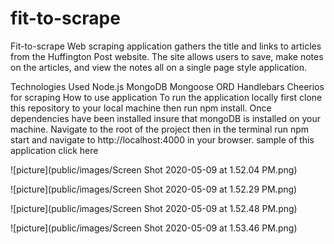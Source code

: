 # fit-to-scrape

Fit-to-scrape Web scraping application gathers the title and links to articles from the Huffington Post website. The site allows users to save, make notes on the articles, and view the notes all on a single page style application.

Technologies Used
Node.js
MongoDB
Mongoose ORD
Handlebars
Cheerios for scraping
How to use application
To run the application locally first clone this repository to your local machine then run npm install. Once dependencies have been installed insure that mongoDB is installed on your machine. Navigate to the root of the project then in the terminal run npm start and navigate to http://localhost:4000 in your browser.
sample of this application click here


![picture](public/images/Screen Shot 2020-05-09 at 1.52.04 PM.png)

![picture](public/images/Screen Shot 2020-05-09 at 1.52.29 PM.png)

![picture](public/images/Screen Shot 2020-05-09 at 1.52.48 PM.png)

![picture](public/images/Screen Shot 2020-05-09 at 1.53.46 PM.png)